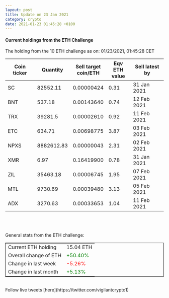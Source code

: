```yaml
---
layout: post
title: Update on 23 Jan 2021
category: crypto
date: 2021-01-23 01:45:28 +0100
---
```

<!-- Global site tag (gtag.js) - Google Analytics -->
<script async src="https://www.googletagmanager.com/gtag/js?id=UA-103831149-5"></script>
<script>
  window.dataLayer = window.dataLayer || [];
  function gtag(){dataLayer.push(arguments);}
  gtag('js', new Date());

  gtag('config', 'UA-103831149-5');
</script>


#### Current holdings from the ETH Challenge

The holding from the 10 ETH challenge as on: 01/23/2021, 01:45:28 CET

|Coin ticker|Quantity|Sell target<br>coin/ETH|Eqv ETH<br>value|Sell latest by|
|-----------|--------|-----------|-----------|--------------|
SC|82552.11|  0.00000424|0.31|31 Jan 2021|
BNT|537.18|  0.00143640|0.74|12 Feb 2021|
TRX|39281.5|  0.00002610|0.92|11 Feb 2021|
ETC|634.71|  0.00698775|3.87|03 Feb 2021|
NPXS|8882612.83|  0.00000043|2.31|02 Feb 2021|
XMR|6.97|  0.16419900|0.78|31 Jan 2021|
ZIL|35463.18|  0.00006745|1.95|07 Feb 2021|
MTL|9730.69|  0.00039480|3.13|05 Feb 2021|
ADX|3270.63|  0.00033653|1.04|11 Feb 2021|

<br>
<br>
<br>
General stats from the ETH challenge:

<table style="border:1px solid black;margin-left:auto;margin-right:auto;">
	<tbody>
	<tr>
		<td>Current ETH holding</td>
		<td>     15.04 ETH</td>
	</tr>
	<tr>
		<td>Overall change of ETH</td>
		<td><font color="green">+50.40%</font></td>
	</tr>
	<tr>
		<td>Change in last week</td>
		<td><font color="red">-5.26%</font></td>
	</tr>
	<tr>
		<td>Change in last month</td>
		<td><font color="green">+5.13%</font></td>
	</tr>
	</tbody>
</table>

<br>
Follow live tweets [here](https://twitter.com/vigilantcrypto1)
<br>
<br>